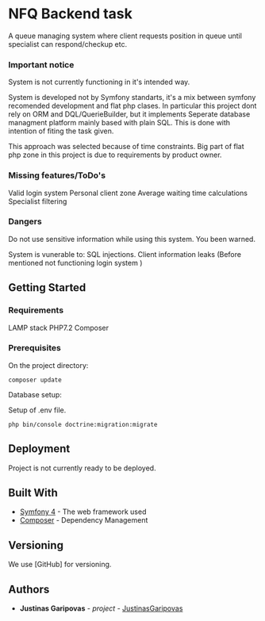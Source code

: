 # NFQ Backend task

A queue managing system where client requests position in queue until specialist can respond/checkup etc.

### Important notice

System is not currently functioning in it's intended way.

System is developed not by Symfony standarts,
it's a mix between symfony recomended development and flat php clases.
In particular this project dont rely on ORM and DQL/QuerieBuilder, but it implements 
Seperate database managment platform mainly based with plain SQL.
This is done with intention of fiting the task given.

This approach was selected because of time constraints.
Big part of flat php zone in this project is due to requirements by product owner.

### Missing features/ToDo's

Valid login system
Personal client zone
Average waiting time calculations
Specialist filtering

### Dangers

Do not use sensitive information while using this system.
You been warned.

System is vunerable to:
SQL injections.
Client information leaks (Before mentioned not functioning login system )


## Getting Started

### Requirements

LAMP stack
PHP7.2
Composer

### Prerequisites

On the project directory:
```
composer update
```
Database setup:

Setup of .env file.

```
php bin/console doctrine:migration:migrate
```

## Deployment

Project is not currently ready to be deployed.

## Built With

* [Symfony 4](https://symfony.com/) - The web framework used
* [Composer](https://getcomposer.org/) - Dependency Management


## Versioning

We use [GitHub] for versioning.

## Authors

* **Justinas Garipovas** - *project* - [JustinasGaripovas](https://github.com/JustinasGaripovas)


